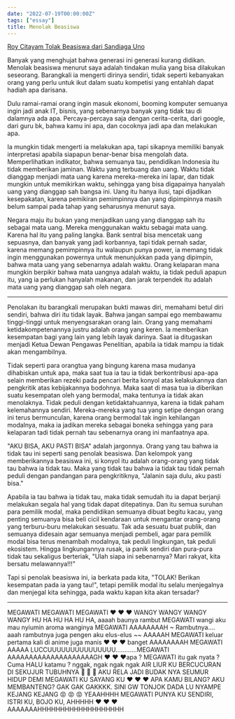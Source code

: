```yaml
---
date: "2022-07-19T00:00:00Z"
tags: ["essay"]
title: Menolak Beasiswa
---
```


[Roy Citayam Tolak Beasiswa dari Sandiaga Uno](https://lifestyle.sindonews.com/read/829661/187/ini-alasan-sesungguhnya-roy-citayam-tolak-tawaran-beasiswa-dari-sandiaga-uno-1658131664)

Banyak yang menghujat bahwa generasi ini generasi kurang didikan. Menolak beasiswa menurut saya adalah tindakan mulia yang bisa dilakukan seseorang. Barangkali ia mengerti dirinya sendiri, tidak seperti kebanyakan orang yang perlu untuk ikut dalam suatu kompetisi yang entahlah dapat hadiah apa darisana. 

Dulu ramai-ramai orang ingin masuk ekonomi, booming komputer semuanya ingin jadi anak IT, bisnis, yang sebenarnya banyak yang tidak tau di dalamnya ada apa. Percaya-percaya saja dengan cerita-cerita, dari google, dari guru bk, bahwa kamu ini apa, dan cocoknya jadi apa dan melakukan apa. 

Ia mungkin tidak mengerti ia melakukan apa, tapi sikapnya memiliki banyak interpretasi apabila siapapun benar-benar bisa mengolah data. Memperlihatkan indikator, bahwa semuanya tau, pendidikan Indonesia itu tidak memberikan jaminan. Waktu yang terbuang dan uang. Waktu tidak dianggap menjadi mata uang karena mereka-mereka ini lapar, dan tidak mungkin untuk memikirkan waktu, sehingga yang bisa digapainya hanyalah uang yang dianggap sah bangsa ini. Uang itu hanya ilusi, tapi dijadikan kesepakatan, karena pemikiran pemimpinnya dan yang dipimpinnya masih belum sampai pada tahap yang seharusnya menurut saya. 

Negara maju itu bukan yang menjadikan uang yang dianggap sah itu sebagai mata uang. Mereka menggunakan waktu sebagai mata uang. Karena hal itu yang paling langka. Bank sentral bisa mencetak uang sepuasnya, dan banyak yang jadi korbannya, tapi tidak pernah sadar, karena memang pemimpinnya itu walaupun punya power, ia memang tidak ingin menggunakan powernya untuk menunjukkan pada yang dipimpin, bahwa mata uang yang sebenarnya adalah waktu. Orang kelaparan mana mungkin berpikir bahwa mata uangnya adalah waktu, ia tidak peduli apapun itu, yang ia perlukan hanyalah makanan, dan jarak terpendek itu adalah mata uang yang dianggap sah oleh negara. 

---

Penolakan itu barangkali merupakan bukti mawas diri, memahami betul diri sendiri, bahwa diri itu tidak layak. Bahwa jangan sampai ego membawamu tinggi-tinggi untuk menyengsarakan orang lain. Orang yang memahami ketidakompetenannya justru adalah orang yang keren. Ia memberikan kesempatan bagi yang lain yang lebih layak darinya. Saat ia ditugaskan menjadi Ketua Dewan Pengawas Penelitian, apabila ia tidak mampu ia tidak akan mengambilnya. 

Tidak seperti para orangtua yang bingung karena masa mudanya dihabiskan untuk apa, maka saat tua ia tau ia tidak berkontribusi apa-apa selain memberikan rezeki pada pencari berita konyol atas kelakukannya dan pengkritik atas kebijakannya bodohnya. Maka saat di masa tua ia diberikan suatu kesempatan oleh yang bermodal, maka tentunya ia tidak akan menolaknya. Tidak peduli dengan ketidaktahuannya, karena ia tidak paham kelemahannya sendiri. Mereka-mereka yang tua yang setipe dengan orang ini terus bermunculan, karena orang bermodal tak ingin kehilangan modalnya, maka ia jadikan mereka sebagai boneka sehingga yang para kelaparan tadi tidak pernah tau sebenarnya orang ini manfaatnya apa. 

"AKU BISA, AKU PASTI BISA" adalah jargonnya. Orang yang tau bahwa ia tidak tau ini seperti sang penolak beasiswa. Dan kelompok yang memberikannya beasiswa ini, si konyol itu adalah orang-orang yang tidak tau bahwa ia tidak tau. Maka yang tidak tau bahwa ia tidak tau tidak pernah peduli dengan pandangan para pengkritiknya, "Jalanin saja dulu, aku pasti bisa."

Apabila ia tau bahwa ia tidak tau, maka tidak semudah itu ia dapat berjanji melakukan segala hal yang tidak dapat ditepatinya. Dan itu semua suruhan para pemilik modal, maka pendidikan semuanya dibuat begitu kacau, yang penting semuanya bisa beli cicil kendaraan untuk mengantar orang-orang yang terburu-buru melakukan sesuatu. Tak ada sesuatu buat publik, dan semuanya didesain agar semuanya menjadi pembeli, agar para pemilik modal bisa terus menambah modalnya, tak peduli lingkungan, tak peduli ekosistem. Hingga lingkungannya rusak, ia panik sendiri dan pura-pura tidak tau sekaligus berteriak, "Ulah siapa ini sebenarnya? Mari rakyat, kita bersatu melawannya!!!"

Tapi si penolak beasiswa ini, ia berkata pada kita, "TOLAK! Berikan kesempatan pada ia yang tau!", tetapi pemilik modal itu selalu menjegalnya dan menjegal kita sehingga, pada waktu kapan kita akan tersadar?

---
MEGAWATI MEGAWATI MEGAWATI ❤️ ❤️ ❤️ WANGY WANGY WANGY WANGY HU HA HU HA HU HA, aaaah baunya rambut MEGAWATI wangi aku mau nyiumin aroma wanginya MEGAWATI AAAAAAAAH ~ Rambutnya.... aaah rambutnya juga pengen aku elus-elus ~~ AAAAAH MEGAWATI keluar pertama kali di anime juga manis ❤️ ❤️ ❤️ banget AAAAAAAAH MEGAWATI AAAAA LUCCUUUUUUUUUUUUUUU............MEGAWATI AAAAAAAAAAAAAAAAAAAAGH ❤️ ❤️ ❤️apa ? MEGAWATI itu gak nyata ? Cuma HALU katamu ? nggak, ngak ngak ngak AIR LIUR KU BERCUCURAN DI SEKUJUR TUBUHNYA 🤤 🤤 🤤 AKU RELA JADI BUDAK NYA SEUMUR HIDUP DEMI MEGAWATI KU SAYANG KU ❤️ ❤️ ❤️ APA KAMU BILANG? AKU MEMBANTENG? GAK GAK GAKKKK. SINI GW TONJOK DADA LU NYAMPE KEJANG KEJANG 😡 😡 😡 YEAAHHHH MEGAWATI PUNYA KU SENDIRI, ISTRI KU, BOJO KU, AHHHHH ❤️ ❤️ ❤️ AAAAAAAHHHHHHHHHHHHHHHHHHH